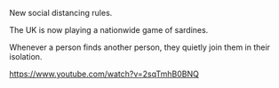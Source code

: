 New social distancing rules.

The UK is now playing a nationwide game of sardines.

Whenever a person finds another person, they quietly join them in their isolation.

https://www.youtube.com/watch?v=2sqTmhB0BNQ